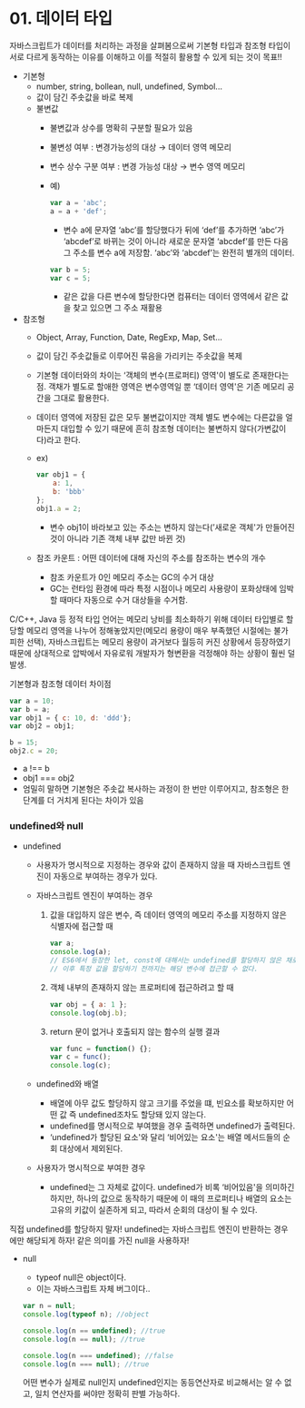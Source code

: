 # 01. 데이터 타입

자바스크립트가 데이터를 처리하는 과정을 살펴봄으로써 기본형 타입과 참조형 타입이 서로 다르게 동작하는 이유를 이해하고 이를 적절히 활용할 수 있게 되는 것이 목표!!

- 기본형
    - number, string, bollean, null, undefined, Symbol...
    - 값이 담긴 주솟값을 바로 복제
    - 불변값
        - 불변값과 상수를 명확히 구분할 필요가 있음
        - 불변성 여부 : 변경가능성의 대상 → 데이터 영역 메모리
        - 변수 상수 구분 여부 : 변경 가능성 대상 → 변수 영역 메모리
        - 예)
            
            ```jsx
            var a = 'abc';
            a = a + 'def';
            ```
            
            - 변수 a에 문자열 ‘abc’를 할당했다가 뒤에 ‘def’를 추가하면 ‘abc’가 ‘abcdef’로 바뀌는 것이 아니라 새로운 문자열 ‘abcdef’를 만든 다음 그 주소를 변수 a에 저장함. ‘abc’와 ‘abcdef’는 완전히 별개의 데이터.
            
             
            
            ```jsx
            var b = 5;
            var c = 5;
            ```
            
            - 같은 값을 다른 변수에 할당한다면 컴퓨터는 데이터 영역에서 같은 값을 찾고 있으면 그 주소 재활용
- 참조형
    - Object, Array, Function, Date, RegExp, Map, Set...
    - 값이 담긴 주솟값들로 이루어진 묶음을 가리키는 주솟값을 복제
    - 기본형 데이터와의 차이는 ‘객체의 변수(프로퍼티) 영역'이 별도로 존재한다는 점. 객채가 별도로 할애한 영역은 변수영역일 뿐 ‘데이터 영역'은 기존 메모리 공간을 그대로 활용한다.
    - 데이터 영역에 저장된 값은 모두 불변값이지만 객체 별도 변수에는 다른값을 얼마든지 대입할 수 있기 때문에 흔히 참조형 데이터는 불변하지 않다(가변값이다)라고 한다.
    - ex)
        
        ```jsx
        var obj1 = {
        	a: 1,
        	b: 'bbb'
        };
        obj1.a = 2;
        ```
        
        - 변수 obj1이 바라보고 있는 주소는 변하지 않는다(’새로운 객체'가 만들어진 것이 아니라 기존 객체 내부 값만 바뀐 것)
    - 참조 카운트 : 어떤 데이터에 대해 자신의 주소를 참조하는 변수의 개수
        - 참조 카운트가 0인 메모리 주소는 GC의 수거 대상
        - GC는 런타임 환경에 따라 특정 시점이나 메모리 사용량이 포화상태에 임박할 때마다 자동으로 수거 대상들을 수거함.
        

C/C++, Java 등 정적 타입 언어는 메모리 낭비를 최소화하기 위해 데이터 타입별로 할당할 메모리 영역을 나누어 정해놓았지만(메모리 용량이 매우 부족했던 시절에는 불가피한 선택), 자바스크립트는 메모리 용량이 과거보다 월등히 커진 상황에서 등장하였기 때문에 상대적으로 압박에서 자유로워 개발자가 형변환을 걱정해야 하는 상황이 훨씬 덜 발생.

기본형과 참조형 데이터 차이점

```jsx
var a = 10;
var b = a;
var obj1 = { c: 10, d: 'ddd'};
var obj2 = obj1;

b = 15;
obj2.c = 20;
```

- a !== b
- obj1 === obj2
- 엄밀히 말하면 기본형은 주솟값 복사하는 과정이 한 번만 이루어지고, 참조형은 한 단계를 더 거치게 된다는 차이가 있음

### undefined와 null

- undefined
    - 사용자가 명시적으로 지정하는 경우와 값이 존재하지 않을 때 자바스크립트 엔진이 자동으로 부여하는 경우가 있다.
    - 자바스크립트 엔진이 부여하는 경우
        1. 값을 대입하지 않은 변수, 즉 데이터 영역의 메모리 주소를 지정하지 않은 식별자에 접근할 때
            
            ```jsx
            var a;
            console.log(a);
            // ES6에서 등장한 let, const에 대해서는 undefined를 할당하지 않은 채로 초기화를 마치며, 
            // 이후 특정 값을 할당하기 전까지는 해당 변수에 접근할 수 없다.
            ```
            
        2. 객체 내부의 존재하지 않는 프로퍼티에 접근하려고 할 때
            
            ```jsx
            var obj = { a: 1 };
            console.log(obj.b);
            
            ```
            
        3. return 문이 없거나 호출되지 않는 함수의 실행 결과
            
            ```jsx
            var func = function() {};
            var c = func();
            console.log(c);
            ```
            
    
    - undefined와 배열
        - 배열에 아무 값도 할당하지 않고 크기를 주었을 떄, 빈요소를 확보하지만 어떤 값 즉 undefined조차도 할당돼 있지 않는다.
        - undefined를 명시적으로 부여했을 경우 출력하면 undefined가 출력된다.
        - ‘undefined가 할당된 요소'와 달리 ‘비어있는 요소'는 배열 메서드들의 순회 대상에서 제외된다.
    
    - 사용자가 명시적으로 부여한 경우
        - undefined는 그 자체로 값이다. undefined가 비록 ‘비어있음'을 의미하긴 하지만, 하나의 값으로 동작하기 때문에 이 때의 프로퍼티나 배열의 요소는 고유의 키값이 실존하게 되고, 따라서 순회의 대상이 될 수 있다.

직접 undefined를 할당하지 말자!
undefined는 자바스크립트 엔진이 반환하는 경우에만 해당되게 하자!
같은 의미를 가진 null을 사용하자!

- null
    - typeof null은 object이다.
    - 이는 자바스크립트 자체 버그이다..
    
    ```jsx
    var n = null;
    console.log(typeof n); //object
    
    console.log(n == undefined); //true
    console.log(n == null); //true
    
    console.log(n === undefined); //false
    console.log(n === null); //true
    ```
    
    어떤 변수가 실제로 null인지 undefined인지는 동등연산자로 비교해서는 알 수 없고, 일치 연산자를 써야만 정확히 판별 가능하다.
